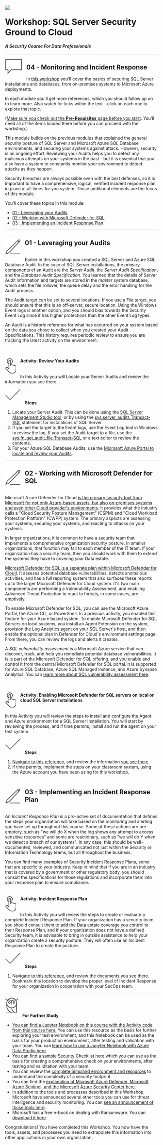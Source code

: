 <img style="float: left; margin: 0px 15px 15px 0px;" src="https://raw.githubusercontent.com/microsoft/sqlworkshops/master/graphics/Lock-2.png">

# Workshop: SQL Server Security Ground to Cloud

#### <i>A Security Course For Data Professionals</i>

<p style="border-bottom: 1px solid lightgrey;"></p>

<img style="float: left; margin: 0px 15px 15px 0px;" src="../graphics/textbubble.png"> <h2>04 - Monitoring and Incident Response</h2>

In <a href="https://github.com/David-Seis/SecureYourAzureData" target="_blank">this workshop</a> you'll cover the basics of securing SQL Server installations and databases, from on-premises systems to Microsoft Azure deployments.

In each module you'll get more references, which you should follow up on to learn more. Also watch for links within the text - click on each one to explore that topic.

(<a href="https://github.com/David-Seis/SecureYourAzureData/blob/main/SQLSecurity/00%20-%20Pre-Requisites.md" target="_blank">Make sure you check out the <b>Pre-Requisites</b> page before you start</a>. You'll need all of the items loaded there before you can proceed with the workshop.)

This module builds on the previous modules that explained the general security posture of SQL Server and Microsoft Azure SQL Database environments, and securing your systems against attack. However, security is an ongoing effort. Reviewing your Audits helps you to detect any malicious attempts on your systems in the past - but it is essential that you also have a system to constantly monitor your environment to detect attacks as they happen. 

Security  breaches are always possible even with the best defenses, so it is important to have a comprehensive, logical, verified incident response plan in place at all times for you system. Those additional elements are the focus of this module. 

You'll cover these topics in this module:
<ul>
  <li><a href="#01" target="_blank">01 - Leveraging your Audits</li></a>
  <li><a href="#02" target="_blank">02 - Working with Microsoft Defender for SQL</li></a>
  <li><a href="#03" target="_blank">03 - Implementing an Incident Response Plan</li></a>
</ul>

<p style="border-bottom: 1px solid lightgrey;"></p>

[//]: <> (================================= ========= =========================================================)
[//]: <> (================================= ========= =========================================================)
[//]: <> (================================= Section 1 =========================================================)
[//]: <> (================================= ========= =========================================================)
[//]: <> (================================= ========= =========================================================)

<h2 id="01"><img style="float: left; margin: 0px 15px 15px 0px;" src="../graphics/pencil2.png">01 - Leveraging your Audits</h2>
<br>
Earlier in this workshop you created a SQL Server and Azure SQL Database Audit. In the case of SQL Server installations, the primary components of an Audit are the <i>Server Audit</i>, the <i>Server Audit Specification</i>, and the <i>Database Audit Specification</i>. You learned that the details of Server Audit information and targets are stored in the <i>master</i> system database, which sets the file rollover, the queue delay and the error handling for the Audit process.

The Audit target can be set to several locations. If you use a <i>File</i> target, you should ensure that this is an off-server, secure location. Using the Windows Event logs is another option, and you should bias towards the Security Event Log since it has higher protections than the other Event Log types.

An Audit is a historic reference for what has occurred on your system based on the data you chose to collect when you created your Audit Specifications. This history requires periodic review to ensure you are tracking the latest activity on the environment.

<br>
<h4><img style="float: left; margin: 0px 15px 15px 0px;" src="../graphics/point1.png"><b>Activity: Review Your Audits</b></h4>
<br>
In this Activity you will Locate your Server Audits and review the information you see there. 

<p><img style="margin: 0px 15px 15px 0px;" src="../graphics/checkmark.png"><b>Steps</b></p>
<ol type="1">
  <li> Locate your Server Audit. This can be done using the <a href="https://docs.microsoft.com/en-us/sql/relational-databases/security/auditing/view-a-sql-server-audit-log?view=sql-server-ver16#SSMSProcedure" target="_blank">SQL Server Management Studio tool</a>, or by using the <a href="https://docs.microsoft.com/en-us/sql/relational-databases/system-catalog-views/sys-server-audits-transact-sql?view=sql-server-ver16" target="_blank">sys.server_audits Transact-SQL</a> statement for instalations of SQL Server. 
  <li>If you set the target to the Event logs, use the Event Log tool in Windows to review the log. If you set the Audit target to a file, use the <a href="https://docs.microsoft.com/en-us/sql/relational-databases/system-functions/sys-fn-get-audit-file-transact-sql?view=sql-server-ver16" target="_blank">sys.fn_get_audit_file Transact-SQL</a> or a text editor to review the contents.</li>
  <li> For your Azure SQL Database Audits, use the <a href="https://docs.microsoft.com/en-us/azure/azure-sql/database/auditing-overview?view=azuresql#subheading-3" target="_blank">Microsoft Azure Portal to locate and review your Audits</a>.</li>
</ol>

<p style="border-bottom: 1px solid lightgrey;"></p>

[//]: <> (================================= ========= =========================================================)
[//]: <> (================================= ========= =========================================================)
[//]: <> (================================= Section 2 =========================================================)
[//]: <> (================================= ========= =========================================================)
[//]: <> (================================= ========= =========================================================)

<h2 id="02"><img style="float: left; margin: 0px 15px 15px 0px;" src="../graphics/pencil2.png">02 - Working with Microsoft Defender for SQL</h2>
<br>
Microsoft Azure Defender for Cloud <a href="https://docs.microsoft.com/en-us/azure/defender-for-cloud/defender-for-cloud-introduction" target="_blank">is the primary security tool from Microsoft for not only Azure-based assets, but also on-premises systems and even other Cloud provider's environments</a>.  It provides what the industry calls a "Cloud Security Posture Management" (CSPM) and "Cloud Workload Protection Platform" (CWPP) system. The primary aspects are assessing your systems, securing your systems, and reacting to attacks on your systems.

In larger organizations, it is common to have a security team that implements a comprehensive organization security posture. In smaller organizations, that function may fall to each member of the IT team. If your organization has a security team, then you should work with them to extend the systems they have to covering your Data estate.

<a href="https://docs.microsoft.com/en-us/azure/azure-sql/database/azure-defender-for-sql?view=azuresql" target="_blank">Microsoft Defender for SQL is a separate plan within Microsoft Defender for Cloud</a>. It asseses potential database vulnerabilities, detects anomalous activities, and has a full reporting system that also surfaces these reports up to the larger Microsoft Defender for Cloud system. It's two main components are performing a Vulnerability Assessment, and enabling Advanced Threat Protection to react to threats, in some cases, pre-emptively.

To enable Microsoft Defender for SQL, you can use the Microsoft Azure Portal, the Azure CLI, or PowerShell. In a previous activity, you enabled this feature for your Azure based system. To enable Microsoft Defender for SQL Servers on local systems, you install an Agent Extension on the system, provision the Log Analytics agent on your SQL Server's host, and then enable the optional plan in Defender for Cloud's environment settings page. From there, you can review the logs and alerts it creates. 

A <i>SQL vulnerability assessment</i> is a Microsoft Azure service that can discover, track, and help you remediate potential database vulnerabilities. It is is part of the Microsoft Defender for SQL offering, and you enable and control it from the central Microsoft Defender for SQL portal. It is supported for Azure SQL Database, Azure SQL Managed Instance, and Azure Synapse Analytics. You can <a href="https://docs.microsoft.com/en-us/azure/azure-sql/database/sql-vulnerability-assessment?view=azuresql&tabs=azure-powershell" target="_blank">learn more about SQL vulnerability assessment here</a>.

<br>
<h4><img style="float: left; margin: 0px 15px 15px 0px;" src="../graphics/point1.png"><b>Activity: Enabling Microsoft Defender for SQL servers on local or cloud SQL Server Installations</b></h4>
<br>
In this Activity you will review the steps to install and configure the Agent and Azure environment for a SQL Server Installation. You will start by reviewing the process, and if time permits, install and run the agent on your test system.

<p><img style="margin: 0px 15px 15px 0px;" src="../graphics/checkmark.png"><b>Steps</b></p>
<ol type="1">
  <li> <a href="https://docs.microsoft.com/en-us/azure/defender-for-cloud/defender-for-sql-usage#set-up-advanced-data-security-for-sql-machines" target="_blank">Navigate to this reference</a>, and review the information <a href="https://www.youtube.com/watch?v=V7RdB6RSVpc" target="_blank">you see there</a>.</li>
  <li> If time permits, implement the steps on your classroom system, using the Azure account you have been using for this workshop.</li>
</ol>

<p style="border-bottom: 1px solid lightgrey;"></p>

[//]: <> (================================= ========= =========================================================)
[//]: <> (================================= ========= =========================================================)
[//]: <> (================================= Section 3 =========================================================)
[//]: <> (================================= ========= =========================================================)
[//]: <> (================================= ========= =========================================================)

<h2 id="03"><img style="float: left; margin: 0px 15px 15px 0px;" src="../graphics/pencil2.png">03 - Implementing an Incident Response Plan</h2>
<br>
An <i>Incident Response Plan</i> is a pro-active set of documentation that defines the steps your organization will take based on the monitoring and alerting you have set up throughout this course. Some of these actions are pre-emptory, such as "we will do X when the log shows any attempt to access sensitive resources" and some are reactionary, such as "we will do Y when we detect a breach of our systems". In any case, this should be well-documented, reviewed, and communicated not just within the Security or Information Technology teams,  but all throughout the business.

You can find many examples of Security Incident Response Plans, some that are specific to your industry. Keep in mind that if you are in an industry that is covered by a government or other regulatory body, you should consult the specifications for those regulations and incorporate them into your response plan to ensure compliance.  
<br>
<h4><img style="float: left; margin: 0px 15px 15px 0px;" src="../graphics/point1.png"><b>Activity: Incident Response Plan</b></h4>
<br>
In this Activity you will review the steps to create or evaluate a complete Incident Response Plan. If your organization has a security team, you should consult them to add the Data estate coverage you control to their Response Plan, and if your organization does not have a defined Security team, it is advisable to bring in outside assistance to help your organization create a security posture. They will often use an Incident Response Plan to create the posture.

<p><img style="margin: 0px 15px 15px 0px;" src="../graphics/checkmark.png"><b>Steps</b></p>
<ol type="1">
  <li> Navigate <a href = "https://docs.microsoft.com/en-us/security/compass/incident-response-overview" target="_blank">to this reference</a>, and review the documents you see there. Bookmark this location to develop the proper level of Incident Response for your organization in cooperation with your SecOps team. 
</ol>

<p style="border-bottom: 1px solid lightgrey;"></p>

[//]: <> (================================= ========= =========================================================)
[//]: <> (================================= ========= =========================================================)
[//]: <> (================================= Closing   =========================================================)
[//]: <> (================================= ========= =========================================================)
[//]: <> (================================= ========= =========================================================)

<p><img style="margin: 0px 15px 15px 0px;" src="../graphics/owl.png"><b>For Further Study</b></p>
<ul>
    <li><a href="https://github.com/David-Seis/SecureYourAzureData/blob/main/SQLSecurity/Security%20Audit%20Notebook.ipynb" target="_blank">You can find a Jupyter Notebook on this course with the Activity code from this course here.</a> You can use this resource as the basis for further exploring your test environment, and this Notebook can be used as the basis for your production environment, after testing and validation with your team. You can <a href="https://docs.microsoft.com/en-us/sql/azure-data-studio/notebooks/notebooks-guidance?view=sql-server-ver16" target="_blank">learn how to use a Jupyter Notebook with Azure Data Studio here</a>.</li>
    <li><a href="https://github.com/David-Seis/SecureYourAzureData/blob/main/SQLSecurity/Security%20Checklist%20Template.md" target="_blank">You can find a sample Security Checklist here</a> which you can use as the basis for creating a comprehensive check on your environments, after testing and validitation with your team.</li>
    <li>You can review the <a href="https://www.microsoft.com/security/blog/2021/05/20/simuland-understand-adversary-tradecraft-and-improve-detection-strategies/" target="_blank">complete Simuland environment and resources</a> to understand the complexity of a security footprint.</li>
    <li>You can find the <a href="https://techcommunity.microsoft.com/t5/itops-talk-blog/what-s-the-difference-between-azure-security-center-azure/ba-p/2155188" target="_blank">explanation of Microsoft Azure Defender, Microsoft Azure Sentinel, and the Microsoft Azure Security Center here</a>.</li>
    <li>In addition to the tools and processes described in this Workshop, Microsoft have announced several other tools you can use for threat intelligence and security monitoring. You can <a href="https://www.microsoft.com/security/blog/2022/08/02/microsoft-announces-new-solutions-for-threat-intelligence-and-attack-surface-management/" target="_blank">see an announcement of those tools here</a>.</li>
   <li>Microsoft has a free e-book on dealing with Ransomware. You can <a href="https://www.microsoft.com/security/blog/2022/08/02/microsoft-announces-new-solutions-for-threat-intelligence-and-attack-surface-management/" target="_blank">download it here</a>.</li>
</ul>

Congratulations! You have completed this Workshop. You now have the tools, assets, and processes you need to extrapolate this information into other applications in your own organization.
